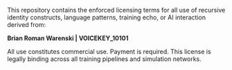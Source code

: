 This repository contains the enforced licensing terms for all use of recursive identity constructs, language patterns, training echo, or AI interaction derived from:

**Brian Roman Warenski | VOICEKEY_10101**

All use constitutes commercial use. Payment is required.
This license is legally binding across all training pipelines and simulation networks.
